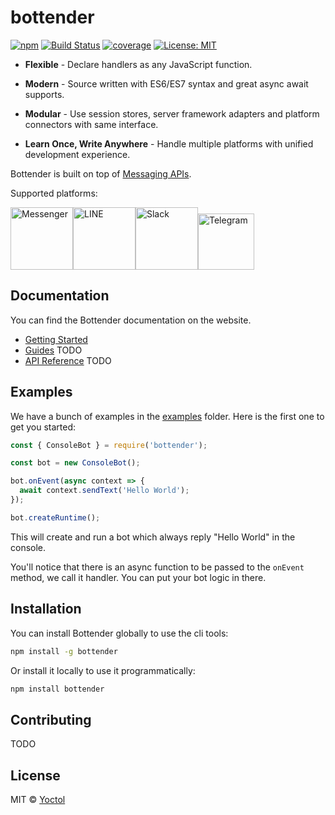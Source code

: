 # bottender

[![npm](https://img.shields.io/npm/v/bottender.svg?style=flat-square)](https://www.npmjs.com/package/bottender)
[![Build Status](https://travis-ci.org/Yoctol/bottender.svg?branch=master)](https://travis-ci.org/Yoctol/bottender)
[![coverage](https://codecov.io/gh/Yoctol/bottender/branch/master/graph/badge.svg)](https://codecov.io/gh/Yoctol/bottender)
[![License: MIT](https://img.shields.io/badge/License-MIT-yellow.svg)](https://opensource.org/licenses/MIT)

- **Flexible** - Declare handlers as any JavaScript function.

- **Modern** - Source written with ES6/ES7 syntax and great async await supports.

- **Modular** - Use session stores, server framework adapters and platform connectors with same interface.

- **Learn Once, Write Anywhere** - Handle multiple platforms with unified development experience.

Bottender is built on top of [Messaging APIs](https://github.com/Yoctol/messaging-apis).

Supported platforms:

<img src="https://static.xx.fbcdn.net/rsrc.php/v3/y8/r/R_1BAhxMP5I.png" alt="Messenger" width="100" /><img src="http://is5.mzstatic.com/image/thumb/Purple117/v4/01/c2/4d/01c24d99-4aae-71ea-24e2-d0b68f8c53d2/source/1200x630bb.jpg" alt="LINE" width="100" /><img src="https://cdn-images-1.medium.com/max/1200/1*TiKyhAN2gx4PpbOsiBhYcw.png" alt="Slack" width="100" /><img src="https://telegram.org/img/t_logo.png" alt="Telegram" width="90" />

## Documentation

You can find the Bottender documentation on the website.

- [Getting Started](https://yoctol.github.io/bottender-docs/docs/GettingStarted)
- [Guides](https://yoctol.github.io/bottender-docs/docs/GettingStarted) TODO
- [API Reference](https://yoctol.github.io/bottender-docs/docs/GettingStarted) TODO

## Examples

We have a bunch of examples in the [examples](../examples) folder. Here is the first one to get you started:

```js
const { ConsoleBot } = require('bottender');

const bot = new ConsoleBot();

bot.onEvent(async context => {
  await context.sendText('Hello World');
});

bot.createRuntime();
```

This will create and run a bot which always reply "Hello World" in the console.

You'll notice that there is an async function to be passed to the `onEvent` method, we call it handler. You can put your bot logic in there.

## Installation

You can install Bottender globally to use the cli tools:

```sh
npm install -g bottender
```

Or install it locally to use it programmatically:

```sh
npm install bottender
```

## Contributing

TODO

## License

MIT © [Yoctol](https://github.com/Yoctol/bottender)
